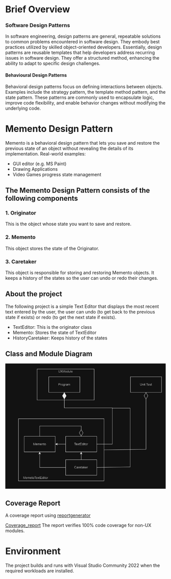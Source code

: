 # Brief Overview
### Software Design Patterns
In software engineering, design patterns are general, repeatable solutions to common problems encountered in software design. They embody best practices utilized by skilled object-oriented developers. Essentially, design patterns are reusable templates that help developers address recurring issues in software design. They offer a structured method, enhancing the ability to adapt to specific design challenges.

#### Behavioural Design Patterns
Behavioral design patterns focus on defining interactions between objects. Examples include the strategy pattern, the template method pattern, and the state pattern. These patterns are commonly used to encapsulate logic, improve code flexibility, and enable behavior changes without modifying the underlying code.

# Memento Design Pattern
Memento is a behavioral design pattern that lets you save and restore the previous state of an object without revealing the details of its implementation.
Real-world examples:
- GUI editor (e.g. MS Paint)
- Drawing Applications
- Video Games progress state management

## The Memento Design Pattern consists of the following components

### 1. Originator
This is the object whose state you want to save and restore.
### 2. Memento
This object stores the state of the Originator.
### 3. Caretaker
This object is responsible for storing and restoring Memento objects. It keeps a history of the states so the user can undo or redo their changes.

## About the project
The following project is a simple Text Editor that displays the most recent text entered by the user, the user can undo (to get back to the previous state if exists) or redo (to get the next state if exists).
- TextEditor: This is the originator class
- Memento: Stores the state of TextEditor
- HistoryCaretaker: Keeps history of the states

## Class and Module Diagram
![Module & Class diagram](ModuleAndClassDiagram.png)

## Coverage Report
A coverage report using [reportgenerator](https://reportgenerator.io/getstarted)

[Coverage_report](https://gr1310.github.io/MementoDesignPattern/)
The report verifies 100% code coverage for non-UX modules.
# Environment
The project builds and runs with Visual Studio Community 2022 when the required workloads are installed.
